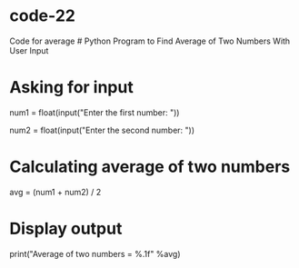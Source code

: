 # code-22
Code for average
​# Python Program to Find Average of Two Numbers With User Input

# Asking for input

num1 = float(input("Enter the first number: "))

num2 = float(input("Enter the second number: "))

# Calculating average of two numbers

avg = (num1 + num2) / 2

# Display output

print("Average of two numbers = %.1f" %avg)
